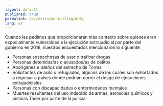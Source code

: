 ```yaml
---
layout: default
published: true
permalink: /es/extrajud-killing/AUS/
lang: es
---
```


Cuando les pedimos que proporcionaran más contexto sobre quiénes eran especialmente vulnerables a la ejecución extrajudicial por parte del gobierno en 2018, nuestros encuestados mencionaron lo siguiente:
- Personas sospechosas de usar o traficar drogas
- Personas detenidos/as o acusados/as de delitos  
- Aborígenes e isleños del estrecho de Torres
- Solicitantes de asilo o refugiados, algunos de los cuales son exhortados a regresar a países donde podrían correr el riesgo de ejecuciones extrajudiciales
- Personas con discapacidades o enfermedades mentales
- Muertes resultantes del uso indebido de armas, aerosoles químicos y pistolas Taser por parte de la policía

